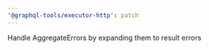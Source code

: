 ```yaml
---
'@graphql-tools/executor-http': patch
---
```


Handle AggregateErrors by expanding them to result errors
